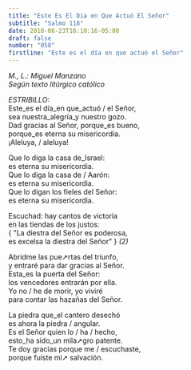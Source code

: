 ```yaml
---
title: "Este Es El Dia en Que Actuó El Señor"
subtitle: "Salmo 118"
date: 2018-06-23T16:10:16-05:00
draft: false
number: "058"
firstline: "Este es el día en que actuó el Señor"
---
```


_M., L.: Miguel Manzano_  
_Según texto litúrgico católico_

_ESTRIBILLO:_  
Este_es el día_en que_actuó / el Señor,  
sea nuestra_alegría_y nuestro gozo.  
Dad gracias al Señor, porque_es bueno,  
porque_es eterna su misericordia.  
¡Aleluya, / aleluya!

Que lo diga la casa de_Israel:  
es eterna su misericordia.  
Que lo diga la casa de / Aarón:  
es eterna su misericordia.  
Que lo digan los fieles del Señor:  
es eterna su misericordia.

Escuchad: hay cantos de victoria  
en las tiendas de los justos:  
{ "La diestra del Señor es poderosa,  
es excelsa la diestra del Señor" } _(2)_

Abridme las pue➚rtas del triunfo,  
y entraré para dar gracias al Señor.  
Esta_es la puerta del Señor:  
los vencedores entrarán por ella.  
Yo no / he de morir, yo viviré  
para contar las hazañas del Señor.

La piedra que_el cantero desechó  
es ahora la piedra / angular.  
Es el Señor quien lo / ha / hecho,  
esto_ha sido_un mila➚gro patente.  
Te doy gracias porque me / escuchaste,  
porque fuiste mi➚ salvación.